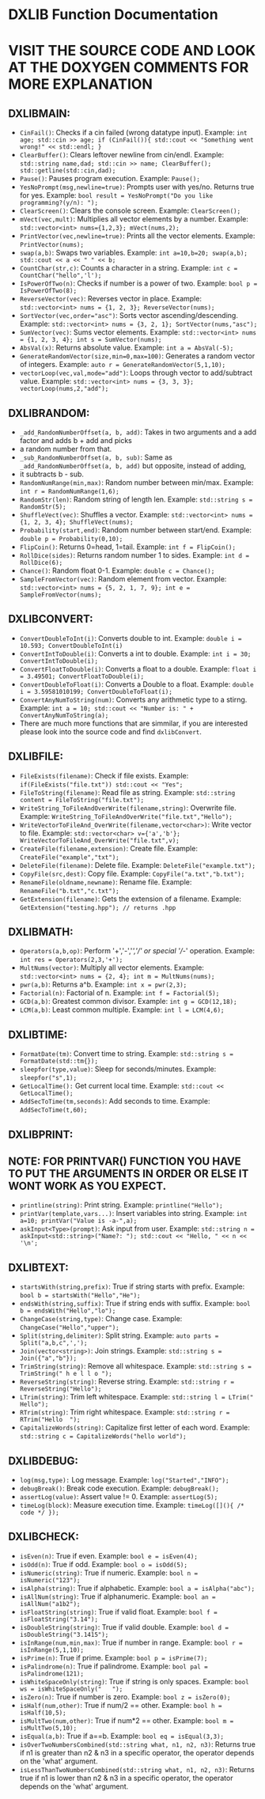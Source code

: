 # DXLIB Function Documentation
# VISIT THE SOURCE CODE AND LOOK AT THE DOXYGEN COMMENTS FOR MORE EXPLANATION

## DXLIBMAIN:

- `CinFail()`: Checks if a cin failed (wrong datatype input). Example: `int age; std::cin >> age; if (CinFail()){ std::cout << "Something went wrong!" << std::endl; }`
- `ClearBuffer()`: Clears leftover newline from cin/endl. Example: `std::string name,dad; std::cin >> name; ClearBuffer(); std::getline(std::cin,dad);`
- `Pause()`: Pauses program execution. Example: `Pause();`
- `YesNoPrompt(msg,newline=true)`: Prompts user with yes/no. Returns true for yes. Example: `bool result = YesNoPrompt("Do you like programming?(y/n): ");`
- `ClearScreen()`: Clears the console screen. Example: `ClearScreen();`
- `mVect(vec,mult)`: Multiplies all vector elements by a number. Example: `std::vector<int> nums={1,2,3}; mVect(nums,2);`
- `PrintVector(vec,newline=true)`: Prints all the vector elements. Example: `PrintVector(nums);`
- `swap(a,b)`: Swaps two variables. Example: `int a=10,b=20; swap(a,b); std::cout << a << " " << b;`
- `CountChar(str,c)`: Counts a character in a string. Example: `int c = CountChar("hello",'l');`
- `IsPowerOfTwo(n)`: Checks if number is a power of two. Example: `bool p = IsPowerOfTwo(8);`
- `ReverseVector(vec)`: Reverses vector in place. Example: `std::vector<int> nums = {1, 2, 3}; ReverseVector(nums);`
- `SortVector(vec,order="asc")`: Sorts vector ascending/descending. Example: `std::vector<int> nums = {3, 2, 1}; SortVector(nums,"asc");`
- `SumVector(vec)`: Sums vector elements. Example: `std::vector<int> nums = {1, 2, 3, 4}; int s = SumVector(nums);`
- `AbsVal(x)`: Returns absolute value. Example: `int a = AbsVal(-5);`
- `GenerateRandomVector(size,min=0,max=100)`: Generates a random vector of integers. Example: `auto r = GenerateRandomVector(5,1,10);`
- `vectorLoop(vec,val,mode="add")`: Loops through vector to add/subtract value. Example: `std::vector<int> nums = {3, 3, 3}; vectorLoop(nums,2,"add");`

## DXLIBRANDOM:

- `_add_RandomNumberOffset(a, b, add)`: Takes in two arguments and a add factor and adds b + add and picks
- a random number from that.
- `_sub_RandomNumberOffset(a, b, sub)`: Same as `_add_RandomNumberOffset(a, b, add)` but opposite, instead of adding,
- it subtracts b - sub.
- `RandomNumRange(min,max)`: Random number between min/max. Example: `int r = RandomNumRange(1,6);`
- `RandomStr(len)`: Random string of length len. Example: `std::string s = RandomStr(5);`
- `ShuffleVect(vec)`: Shuffles a vector. Example: `std::vector<int> nums = {1, 2, 3, 4}; ShuffleVect(nums);`
- `Probability(start,end)`: Random number between start/end. Example: `double p = Probability(0,10);`
- `FlipCoin()`: Returns 0=head, 1=tail. Example: `int f = FlipCoin();`
- `RollDice(sides)`: Returns random number 1 to sides. Example: `int d = RollDice(6);`
- `Chance()`: Random float 0-1. Example: `double c = Chance();`
- `SampleFromVector(vec)`: Random element from vector. Example: `std::vector<int> nums = {5, 2, 1, 7, 9}; int e = SampleFromVector(nums);`

## DXLIBCONVERT:

- `ConvertDoubleToInt(i)`: Converts double to int. Example: `double i = 10.593; ConvertDoubleToInt(i)`
- `ConvertIntToDouble(i)`: Converts a int to double. Example: `int i = 30; ConvertIntToDouble(i);`
- `ConvertFloatToDouble(i)`: Converts a float to a double. Example: `float i = 3.49501; ConvertFloatToDouble(i);`
- `ConvertDoubleToFloat(i)`: Converts a Double to a float. Example: `double i = 3.59581010199; ConvertDoubleToFloat(i);`
- `ConvertAnyNumToString(num)`: Converts any arithmetic type to a stirng. Example: `int a = 10; std::cout << "Number is: " + ConvertAnyNumToString(a);`
- There are much more functions that are simmilar, if you are interested please look into the source code and find `dxlibConvert`.

## DXLIBFILE:

- `FileExists(filename)`: Check if file exists. Example: `if(FileExists("file.txt")) std::cout << "Yes";`
- `FileToString(filename)`: Read file as string. Example: `std::string content = FileToString("file.txt");`
- `WriteString_ToFileAndOverWrite(filename,string)`: Overwrite file. Example: `WriteString_ToFileAndOverWrite("file.txt","Hello");`
- `WriteVectorToFileAnd_OverWrite(filename,vector<char>)`: Write vector to file. Example: `std::vector<char> v={'a','b'}; WriteVectorToFileAnd_OverWrite("file.txt",v);`
- `CreateFile(filename,extension)`: Create file. Example: `CreateFile("example","txt");`
- `DeleteFile(filename)`: Delete file. Example: `DeleteFile("example.txt");`
- `CopyFile(src,dest)`: Copy file. Example: `CopyFile("a.txt","b.txt");`
- `RenameFile(oldname,newname)`: Rename file. Example: `RenameFile("b.txt","c.txt");`
- `GetExtension(filename)`: Gets the extension of a filename. Example: `GetExtension("testing.hpp"); // returns .hpp`

## DXLIBMATH:

- `Operators(a,b,op)`: Perform '+','-','*','/' or special '/*-' operation. Example: `int res = Operators(2,3,'+');`
- `MultNums(vector)`: Multiply all vector elements. Example: `std::vector<int> nums = {2, 4}; int m = MultNums(nums);`
- `pwr(a,b)`: Returns a^b. Example: `int x = pwr(2,3);`
- `Factorial(n)`: Factorial of n. Example: `int f = Factorial(5);`
- `GCD(a,b)`: Greatest common divisor. Example: `int g = GCD(12,18);`
- `LCM(a,b)`: Least common multiple. Example: `int l = LCM(4,6);`

## DXLIBTIME:

- `FormatDate(tm)`: Convert time to string. Example: `std::string s = FormatDate(std::tm{});`
- `sleepfor(type,value)`: Sleep for seconds/minutes. Example: `sleepfor("s",1);`
- `GetLocalTime():` Get current local time. Example: `std::cout << GetLocalTime();`
- `AddSecToTime(tm,seconds)`: Add seconds to time. Example: `AddSecToTime(t,60);`

## DXLIBPRINT:

## NOTE: FOR PRINTVAR() FUNCTION YOU HAVE TO PUT THE ARGUMENTS IN ORDER OR ELSE IT WONT WORK AS YOU EXPECT.

- `printline(string)`: Print string. Example: `printline("Hello");`
- `printVar(template,vars...)`: Insert variables into string. Example: `int a=10; printVar("Value is -a-",a);`
- `askInput<Type>(prompt)`: Ask input from user. Example: `std::string n = askInput<std::string>("Name?: "); std::cout << "Hello, " << n << '\n';`

## DXLIBTEXT:

- `startsWith(string,prefix)`: True if string starts with prefix. Example: `bool b = startsWith("Hello","He");`
- `endsWith(string,suffix)`: True if string ends with suffix. Example: `bool b = endsWith("Hello","lo");`
- `ChangeCase(string,type)`: Change case. Example: `ChangeCase("Hello","upper");`
- `Split(string,delimiter)`: Split string. Example: `auto parts = Split("a,b,c",',');`
- `Join(vector<string>)`: Join strings. Example: `std::string s = Join({"a","b"});`
- `TrimString(string)`: Remove all whitespace. Example: `std::string s = TrimString(" h e l l o ");`
- `ReverseString(string)`: Reverse string. Example: `std::string r = ReverseString("Hello");`
- `LTrim(string)`: Trim left whitespace. Example: `std::string l = LTrim("  Hello");`
- `RTrim(string)`: Trim right whitespace. Example: `std::string r = RTrim("Hello  ");`
- `CapitalizeWords(string)`: Capitalize first letter of each word. Example: `std::string c = CapitalizeWords("hello world");`

## DXLIBDEBUG:

- `log(msg,type):` Log message. Example: `log("Started","INFO");`
- `debugBreak()`: Break code execution. Example: `debugBreak();`
- `assertLog(value)`: Assert value != 0. Example: `assertLog(5);`
- `timeLog(block)`: Measure execution time. Example: `timeLog([](){ /* code */ });`

## DXLIBCHECK:

- `isEven(n)`: True if even. Example: `bool e = isEven(4);`
- `isOdd(n)`: True if odd. Example: `bool o = isOdd(5);`
- `isNumeric(string)`: True if numeric. Example: `bool n = isNumeric("123");`
- `isAlpha(string)`: True if alphabetic. Example: `bool a = isAlpha("abc");`
- `isAllNum(string)`: True if alphanumeric. Example: `bool an = isAllNum("a1b2");`
- `isFloatString(string)`: True if valid float. Example: `bool f = isFloatString("3.14");`
- `isDoubleString(string)`: True if valid double. Example: `bool d = isDoubleString("3.1415");`
- `isInRange(num,min,max)`: True if number in range. Example: `bool r = isInRange(5,1,10);`
- `isPrime(n)`: True if prime. Example: `bool p = isPrime(7);`
- `isPalindrome(n)`: True if palindrome. Example: `bool pal = isPalindrome(121);`
- `isWhiteSpaceOnly(string)`: True if string is only spaces. Example: `bool ws = isWhiteSpaceOnly("   ");`
- `isZero(n)`: True if number is zero. Example: `bool z = isZero(0);`
- `isHalf(num,other)`: True if num/2 == other. Example: `bool h = isHalf(10,5);`
- `isMultTwo(num,other)`: True if num*2 == other. Example: `bool m = isMultTwo(5,10);`
- `isEqual(a,b)`: True if a==b. Example: `bool eq = isEqual(3,3);`
- `isOverTwoNumbersCombined(std::string what, n1, n2, n3)`: Returns true if n1 is greater than n2 & n3 in a specific operator, the operator depends on the 'what' argument.
- `isLessThanTwoNumbersCombined(std::string what, n1, n2, n3)`: Returns true if n1 is lower than n2 & n3 in a specific operator, the operator depends on the 'what' argument.
